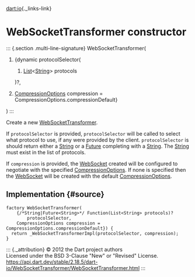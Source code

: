[dart:io](../../dart-io/dart-io-library){._links-link}

WebSocketTransformer constructor
================================

::: {.section .multi-line-signature}
WebSocketTransformer(

1.  {dynamic protocolSelector(
    1.  [List](../../dart-core/list-class)\<[String](../../dart-core/string-class)\>
        protocols

    )?,
2.  [CompressionOptions](../compressionoptions-class) compression =
    CompressionOptions.compressionDefault}

)
:::

Create a new [WebSocketTransformer](../websockettransformer-class).

If `protocolSelector` is provided, `protocolSelector` will be called to
select what protocol to use, if any were provided by the client.
`protocolSelector` is should return either a
[String](../../dart-core/string-class) or a
[Future](../../dart-async/future-class) completing with a
[String](../../dart-core/string-class). The
[String](../../dart-core/string-class) must exist in the list of
protocols.

If `compression` is provided, the [WebSocket](../websocket-class)
created will be configured to negotiate with the specified
[CompressionOptions](../compressionoptions-class). If none is specified
then the [WebSocket](../websocket-class) will be created with the
default [CompressionOptions](../compressionoptions-class).

Implementation {#source}
--------------

``` {.language-dart data-language="dart"}
factory WebSocketTransformer(
    {/*String|Future<String>*/ Function(List<String> protocols)?
        protocolSelector,
    CompressionOptions compression = CompressionOptions.compressionDefault}) {
  return _WebSocketTransformerImpl(protocolSelector, compression);
}
```

::: {._attribution}
© 2012 the Dart project authors\
Licensed under the BSD 3-Clause \"New\" or \"Revised\" License.\
<https://api.dart.dev/stable/2.18.5/dart-io/WebSocketTransformer/WebSocketTransformer.html>
:::
